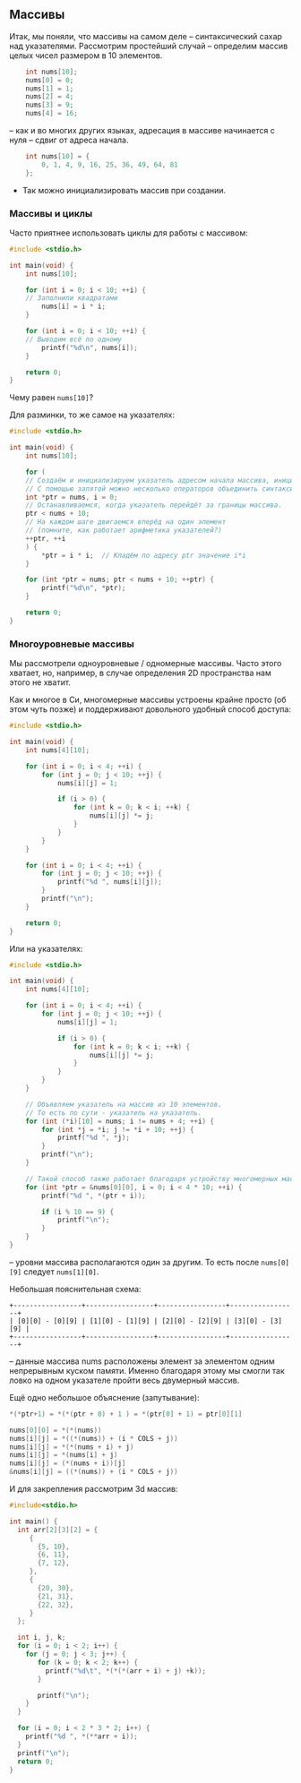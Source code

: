 ## Массивы

Итак, мы поняли, что массивы на самом деле – синтаксический сахар над указателями.
Рассмотрим простейший случай – определим массив целых чисел размером в 10 элементов.

```C
    int nums[10];
    nums[0] = 0;
    nums[1] = 1;
    nums[2] = 4;
    nums[3] = 9;
    nums[4] = 16;
```

– как и во многих других языках, адресация в массиве начинается с нуля – сдвиг от адреса начала.

```C
    int nums[10] = {
        0, 1, 4, 9, 16, 25, 36, 49, 64, 81
    };
```

- Так можно инициализировать массив при создании.

### Массивы и циклы

Часто приятнее использовать циклы для работы с массивом:

```C
#include <stdio.h>

int main(void) {
    int nums[10];

    for (int i = 0; i < 10; ++i) {
	// Заполнили квадратами
        nums[i] = i * i;
    }

    for (int i = 0; i < 10; ++i) {
	// Выводим всё по одному
        printf("%d\n", nums[i]);
    }

    return 0;
}
```

Чему равен `nums[10]`?

Для разминки, то же самое на указателях:

```C
#include <stdio.h>

int main(void) {
    int nums[10];

    for (
	// Создаём и инициализируем указатель адресом начала массива, инициализируем i нулём.
	// С помощью запятой можно несколько операторов объединить синтаксически в один.
	int *ptr = nums, i = 0;
	// Останавливаемся, когда указатель перейдёт за границы массива.
	ptr < nums + 10;
	// На каждом шаге двигаемся вперёд на один элемент
	// (помните, как работает арифметика указателей?)
	++ptr, ++i
    ) {
        *ptr = i * i;  // Кладём по адресу ptr значение i*i
    }

    for (int *ptr = nums; ptr < nums + 10; ++ptr) {
        printf("%d\n", *ptr);
    }

    return 0;
}
```

### Многоуровневые массивы

Мы рассмотрели одноуровневые / одномерные массивы. Часто этого хватает, но, например, в случае
определения 2D пространства нам этого не хватит.

Как и многое в Си, многомерные массивы устроены крайне просто (об этом чуть позже) и поддерживают
довольного удобный способ доступа:

```C
#include <stdio.h>

int main(void) {
    int nums[4][10];

    for (int i = 0; i < 4; ++i) {
        for (int j = 0; j < 10; ++j) {
            nums[i][j] = 1;

            if (i > 0) {
                for (int k = 0; k < i; ++k) {
                    nums[i][j] *= j;
                }
            }
        }
    }

    for (int i = 0; i < 4; ++i) {
        for (int j = 0; j < 10; ++j) {
            printf("%d ", nums[i][j]);
        }
        printf("\n");
    }

    return 0;
}
```

Или на указателях:

```C
#include <stdio.h>

int main(void) {
    int nums[4][10];

    for (int i = 0; i < 4; ++i) {
        for (int j = 0; j < 10; ++j) {
            nums[i][j] = 1;

            if (i > 0) {
                for (int k = 0; k < i; ++k) {
                    nums[i][j] *= j;
                }
            }
        }
    }

    // Объявляем указатель на массив из 10 элементов.
    // То есть по сути - указатель на указатель.
    for (int (*i)[10] = nums; i != nums + 4; ++i) {
        for (int *j = *i; j != *i + 10; ++j) {
            printf("%d ", *j);
        }
        printf("\n");
    }

    // Такой способ также работает благодаря устройству многомерных массивов в Си
    for (int *ptr = &nums[0][0], i = 0; i < 4 * 10; ++i) {
        printf("%d ", *(ptr + i));

        if (i % 10 == 9) {
            printf("\n");
        }
    }
}
```

– уровни массива располагаются один за другим. То есть после `nums[0][9]` следует `nums[1][0]`.

Небольшая пояснительная схема:


```
+-----------------+-----------------+-----------------+-----------------+
| [0][0] - [0][9] | [1][0] - [1][9] | [2][0] - [2][9] | [3][0] - [3][9] |
+-----------------+-----------------+-----------------+-----------------+
```

– данные массива nums расположены элемент за элементом одним непрерывным куском памяти.
Именно благодаря этому мы смогли так ловко на одном указателе пройти весь двумерный массив.


Ещё одно небольшое объяснение (запутывание):

```C
*(*ptr+1) = *(*(ptr + 0) + 1 ) = *(ptr[0] + 1) = ptr[0][1]

nums[0][0] = *(*(nums))
nums[i][j] = *((*(nums)) + (i * COLS + j))
nums[i][j] = *(*(nums + i) + j)
nums[i][j] = *(nums[i] + j)
nums[i][j] = (*(nums + i))[j]
&nums[i][j] = ((*(nums)) + (i * COLS + j))
```

И для закрепления рассмотрим 3d массив:

```C
#include<stdio.h>

int main() {
  int arr[2][3][2] = {
     {
       {5, 10},
       {6, 11},
       {7, 12},
     },
     {
       {20, 30},
       {21, 31},
       {22, 32},
     }
  };

  int i, j, k;
  for (i = 0; i < 2; i++) {
    for (j = 0; j < 3; j++) {
       for (k = 0; k < 2; k++) {
         printf("%d\t", *(*(*(arr + i) + j) +k));
       }

       printf("\n");
    }
  }

  for (i = 0; i < 2 * 3 * 2; i++) {
    printf("%d ", *(**arr + i));
  }
  printf("\n");
  return 0;
}
```
